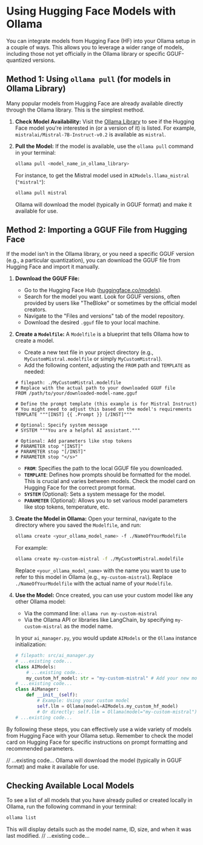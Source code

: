 # Using Hugging Face Models with Ollama

You can integrate models from Hugging Face (HF) into your Ollama setup in a couple of ways. This allows you to leverage a wider range of models, including those not yet officially in the Ollama library or specific GGUF-quantized versions.

## Method 1: Using `ollama pull` (for models in Ollama Library)

Many popular models from Hugging Face are already available directly through the Ollama library. This is the simplest method.

1.  **Check Model Availability:**
    Visit the [Ollama Library](httpsama.com/library) to see if the Hugging Face model you're interested in (or a version of it) is listed. For example, `mistralai/Mistral-7B-Instruct-v0.2` is available as `mistral`.

2.  **Pull the Model:**
    If the model is available, use the `ollama pull` command in your terminal:
    ```bash
    ollama pull <model_name_in_ollama_library>
    ```
    For instance, to get the Mistral model used in `AIModels.llama_mistral` (`"mistral"`):
    ```bash
    ollama pull mistral
    ```
    Ollama will download the model (typically in GGUF format) and make it available for use.

## Method 2: Importing a GGUF File from Hugging Face

If the model isn't in the Ollama library, or you need a specific GGUF version (e.g., a particular quantization), you can download the GGUF file from Hugging Face and import it manually.

1.  **Download the GGUF File:**
    *   Go to the Hugging Face Hub ([huggingface.co/models](https://huggingface.co/models)).
    *   Search for the model you want. Look for GGUF versions, often provided by users like "TheBloke" or sometimes by the official model creators.
    *   Navigate to the "Files and versions" tab of the model repository.
    *   Download the desired `.gguf` file to your local machine.

2.  **Create a `Modelfile`:**
    A `Modelfile` is a blueprint that tells Ollama how to create a model.
    *   Create a new text file in your project directory (e.g., `MyCustomMistral.modelfile` or simply `MyCustomMistral`).
    *   Add the following content, adjusting the `FROM` path and `TEMPLATE` as needed:

    ```Modelfile
    # filepath: ./MyCustomMistral.modelfile
    # Replace with the actual path to your downloaded GGUF file
    FROM /path/to/your/downloaded-model-name.gguf

    # Define the prompt template (this example is for Mistral Instruct)
    # You might need to adjust this based on the model's requirements
    TEMPLATE """[INST] {{ .Prompt }} [/INST]"""

    # Optional: Specify system message
    # SYSTEM """You are a helpful AI assistant."""

    # Optional: Add parameters like stop tokens
    # PARAMETER stop "[INST]"
    # PARAMETER stop "[/INST]"
    # PARAMETER stop "</s>"
    ```
    *   **`FROM`**: Specifies the path to the local GGUF file you downloaded.
    *   **`TEMPLATE`**: Defines how prompts should be formatted for the model. This is crucial and varies between models. Check the model card on Hugging Face for the correct prompt format.
    *   **`SYSTEM`** (Optional): Sets a system message for the model.
    *   **`PARAMETER`** (Optional): Allows you to set various model parameters like stop tokens, temperature, etc.

3.  **Create the Model in Ollama:**
    Open your terminal, navigate to the directory where you saved the `Modelfile`, and run:
    ```bash
    ollama create <your_ollama_model_name> -f ./NameOfYourModelfile
    ```
    For example:
    ```bash
    ollama create my-custom-mistral -f ./MyCustomMistral.modelfile
    ```
    Replace `<your_ollama_model_name>` with the name you want to use to refer to this model in Ollama (e.g., `my-custom-mistral`).
    Replace `./NameOfYourModelfile` with the actual name of your `Modelfile`.

4.  **Use the Model:**
    Once created, you can use your custom model like any other Ollama model:
    *   Via the command line: `ollama run my-custom-mistral`
    *   Via the Ollama API or libraries like LangChain, by specifying `my-custom-mistral` as the model name.

    In your `ai_manager.py`, you would update `AIModels` or the `Ollama` instance initialization:
    ````python
    # filepath: src/ai_manager.py
    # ...existing code...
    class AIModels:
        # ...existing code...
        my_custom_hf_model: str = "my-custom-mistral" # Add your new model name
    # ...existing code...
    class AiManager:
        def __init__(self):
            # Example: Using your custom model
            self.llm = Ollama(model=AIModels.my_custom_hf_model) 
            # Or directly: self.llm = Ollama(model="my-custom-mistral")
    # ...existing code...
    ````

By following these steps, you can effectively use a wide variety of models from Hugging Face with your Ollama setup. Remember to check the model card on Hugging Face for specific instructions on prompt formatting and recommended parameters.

// ...existing code...
    Ollama will download the model (typically in GGUF format) and make it available for use.

## Checking Available Local Models

To see a list of all models that you have already pulled or created locally in Ollama, run the following command in your terminal:

```bash
ollama list
```
This will display details such as the model name, ID, size, and when it was last modified.
// ...existing code...